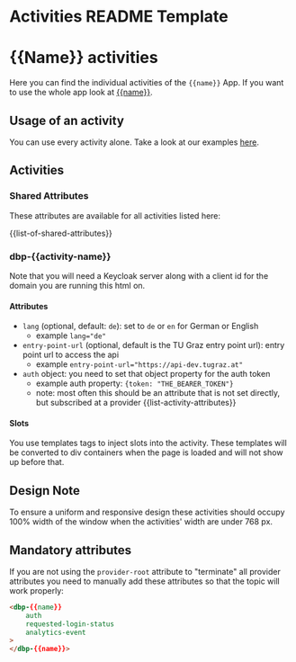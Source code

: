 Activities README Template
=============================

<!--
This should act as a template README.md for a new frontend application.
Just remove the parts that are not relevant to your bundle and
replace placeholders like "{{Name}}" with your app name and so on.

List of placeholders:
- {{name}}: Name of the app in lowercase, like "formalize"
- {{Name}}: Name of the app in camel case, like "Formalize"
- {{NAME}}: Name of the app in uppercase, like "FORMALIZE"
- {{bundle-path}}: GitLab bundle repository path, like "formalize/dbp-relay-formalize-bundle"
- {{bundle-name}}: Name of the bundle for packagist, like "relay-formalize-bundle"
- {{app-path}}: GitLab repository path of the frontend application, like "digital-blueprint/formalize-app"
- {{app-description}}: A brief description of the app in 2-5 sentences
- {{list-of-activities}}: A list of activities in the app
- {{app-based-attributes}}: Add app based attributes to the table(name | type | [activity-name](link-to-activity))
- {{list-of-shared-attributes}}: a list of shared attributes within the activities (attribute-name: type: description. Default)
- {{list-activity-attributes}}: a list of activity specific attributes (- `name` (optional): description <br> - example `example`)
-->


# {{Name}} activities

Here you can find the individual activities of the `{{name}}` App. If you want to use the whole app look at [{{name}}](https://github.com/{{app-path}}).

## Usage of an activity

You can use every activity alone. Take a look at our examples [here](https://github.com/{{app-path}}/-/tree/main/examples).


## Activities

### Shared Attributes

These attributes are available for all activities listed here:

{{list-of-shared-attributes}}

### dbp-{{activity-name}}

Note that you will need a Keycloak server along with a client id for the domain you are running this html on.

#### Attributes

- `lang` (optional, default: `de`): set to `de` or `en` for German or English
    - example `lang="de"`
- `entry-point-url` (optional, default is the TU Graz entry point url): entry point url to access the api
    - example `entry-point-url="https://api-dev.tugraz.at"`
- `auth` object: you need to set that object property for the auth token
    - example auth property: `{token: "THE_BEARER_TOKEN"}`
    - note: most often this should be an attribute that is not set directly, but subscribed at a provider
{{list-activity-attributes}}


#### Slots

You use templates tags to inject slots into the activity.
These templates will be converted to div containers when the page is loaded and will not show up before that.
<!-- 
##### Slot1

Where is the slot shown

Example:

```html
<dbp-{{activity-name}} lang="de">
  <template slot="slot1">
    <dbp-translated subscribe="lang">
      <div slot="de">
          deutscher Text
      </div>
      <div slot="en">
          Englischer Text
      </div>
    </dbp-translated>
  </template>
</dbp-{{activity-name}}>
```
-->

## Design Note

To ensure a uniform and responsive design these activities should occupy 100% width of the window when the activities' width are under 768 px.


## Mandatory attributes

If you are not using the `provider-root` attribute to "terminate" all provider attributes
you need to manually add these attributes so that the topic will work properly:

```html
<dbp-{{name}}
    auth
    requested-login-status
    analytics-event
>
</dbp-{{name}}>
```
